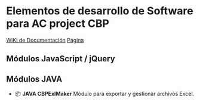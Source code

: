 # Elementos de desarrollo de Software para AC  project CBP

<a href="https://github.com/alpeza/GreenCompany/wiki">WiKi de Documentación</a>
<a href="https://alpeza.github.io/GreenCompany/">Página</a>

## Módulos JavaScript / jQuery

## Módulos JAVA

* 📦 __JAVA CBPExlMaker__ Módulo para exportar y gestionar archivos Excel.

